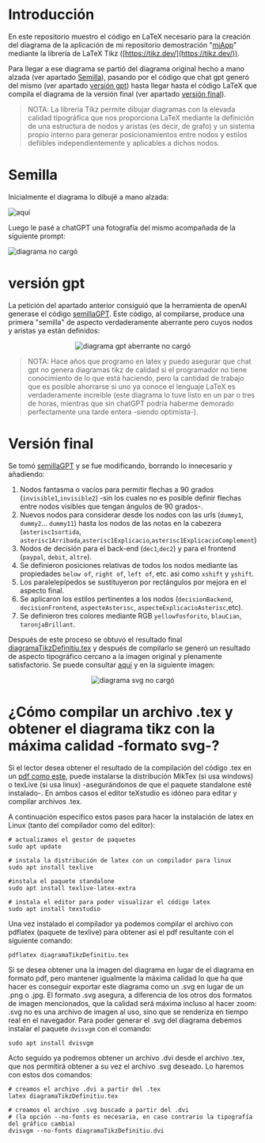 # Introducción

En este repositorio muestro el código en LaTeX necesario para la creación del diagrama de la aplicación de mi repositorio demostración "[miApp](https://github.com/blackcub3s/miApp)" mediante la librería de LaTeX Tikz ([https://tikz.dev/](https://tikz.dev/)).

Para llegar a ese diagrama se partió del diagrama original hecho a mano alzada (ver apartado [Semilla](#Semilla)), pasando por el código que chat gpt generó del mismo (ver apartado [versión gpt](#versión-gpt)) hasta llegar hasta el código LaTeX que compila el diagrama de la versión final (ver apartado [versión final](#versión-final)).

>NOTA: La librería Tikz permite dibujar diagramas con la elevada calidad tipográfica que nos proporciona LaTeX mediante la definición de una estructura de nodos y aristas (es decir, de grafo) y un sistema propio interno para generar posicionamientos entre nodos y estilos defiibles independientemente y aplicables a dichos nodos.

# Semilla

Inicialmente el diagrama lo dibujé a mano alzada:

![aquí](/img/esquemaApp.jpeg)

Luego le pasé a chatGPT una fotografía del mismo acompañada de la siguiente prompt:

![diagrama no cargó](/img/peticionSemilla.PNG)

# versión gpt

La petición del apartado anterior consiguió que la herramienta de openAI generase el código [semillaGPT](/semillaGPT.tex). Este código, al compilarse, produce una primera "semilla" de aspecto verdaderamente aberrante pero cuyos nodos y aristas ya están definidos:

<div align="center">
  <img src="/img/compilacionSemillaCaptura.PNG" alt="diagrama gpt aberrante no cargó" />
</div>


>NOTA: Hace años que programo en latex y puedo asegurar que chat gpt no genera diagramas tikz de calidad si el programador no tiene conocimiento de lo que está haciendo, pero la cantidad de trabajo que es posible ahorrarse si uno ya conoce el lenguaje LaTeX es verdaderamente increible (este diagrama lo tuve listo en un par o tres de horas, mientras que sin chatGPT podría haberme demorado perfectamente una tarde entera -siendo optimista-).

# Versión final

Se tomó [semillaGPT](/semillaGPT.tex) y se fue modificando, borrando lo innecesario y añadiendo:

1. Nodos fantasma o vacíos para permitir flechas a 90 grados (`invisible1`,`invisible2`) -sin los cuales no es posible definir flechas entre nodos visibles que tengan ángulos de 90 grados-.
2. Nuevos nodos para considerar desde los nodos con las urls (`dummy1`, `dummy2`... `dummy11`) hasta los nodos de las notas en la cabezera (`asterisc1sortida`, `asterisc1Arribada`,`asterisc1Explicacio`,`asterisc1ExplicacioComplement`)
3. Nodos de decisión para el back-end (`dec1`,`dec2`) y para el frontend (`paypal`, `debit`, `altre`).
3. Se definieron posiciones relativas de todos los nodos mediante las propiedades `below of`, `right of`, `left of`, etc. asi como `xshift` y `yshift`.
4. Los paralelepípedos se sustituyeron por rectángulos por mejora en el aspecto final.
5. Se aplicaron los estilos pertinentes a los nodos (`decisionBackend`, `decisionFrontend`, `aspecteAsterisc`, `aspecteExplicacioAsterisc`,etc).
4. Se definieron tres colores mediante RGB `yellowfosforito`, `blauCian`, `taronjaBrillant`.

Después de este proceso se obtuvo el resultado final [diagramaTikzDefinitiu.tex](/diagramaTikzDefinitiu.tex) y después de compilarlo se generó un resultado de aspecto tipográfico cercano a la imagen original y plenamente satisfactorio. Se puede consultar [aquí](/diagramaTikzDefinitiu.pdf) y en la siguiente imagen:

<div align="center">
  <img src="/img/diagramaTikzDefinitiu.svg" alt="diagrama svg no cargó" />
</div>


# ¿Cómo compilar un archivo .tex y obtener el diagrama tikz con la máxima calidad -formato svg-?

Si el lector desea obtener el resultado de la compilación del código .tex en un [pdf como este](/diagramaTikzDefinitiu.pdf), puede instalarse la distribución MikTex (si usa windows) o texLive (si usa linux) -asegurándonos de que el paquete standalone esté instalado-. En ambos casos el editor teXstudio es idóneo para editar y compilar archivos .tex. 

A continuación especifico estos pasos para hacer la instalación de latex en Linux (tanto del compilador como del editor):
```
# actualizamos el gestor de paquetes
sudo apt update

# instala la distribución de latex con un compilador para linux
sudo apt install texlive

#instala el paquete standalone
sudo apt install texlive-latex-extra

# instala el editor para poder visualizar el código latex
sudo apt install texstudio
```

Una vez instalado el compilador ya podemos compilar el archivo con pdflatex (paquete de texlive) para obtener así el pdf resultante con el siguiente comando:

```
pdflatex diagramaTikzDefinitiu.tex
```

Si se desea obtener una la imagen del diagrama en lugar de el diagrama en formato pdf, pero mantener igualmente la máxima calidad lo que ha que hacer es conseguir exportar este diagrama como un .svg en lugar de un .png o .jpg. El formato .svg asegura, a diferencia de los otros dos formatos de imagen mencionados, que la calidad será máxima incluso al hacer zoom: .svg no es una archivo de imagen al uso, sino que se renderiza en tiempo real en el navegador. Para poder generar el .svg del diagrama debemos instalar el paquete `dvisvgm` con el comando:

```
sudo apt install dvisvgm
```

Acto seguido ya podremos obtener un archivo .dvi desde el archivo .tex, que nos permitirá obtener a su vez el archivo .svg deseado. Lo haremos con estos dos comandos:

```
# creamos el archivo .dvi a partir del .tex
latex diagramaTikzDefinitiu.tex

# creamos el archivo .svg buscado a partir del .dvi
# (la opción --no-fonts es necesaria, en caso contrario la tipografía del gráfico cambia)
dvisvgm --no-fonts diagramaTikzDefinitiu.dvi   
```


